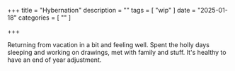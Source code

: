+++
title = "Hybernation"
description = ""
tags = [
 "wip"
]
date = "2025-01-18"
categories = [ ""
]

+++
 
Returning from vacation in a bit and feeling well. Spent the holly days sleeping and working on 
drawings, met with family and stuff. It's healthy to have an end of year adjustment.
